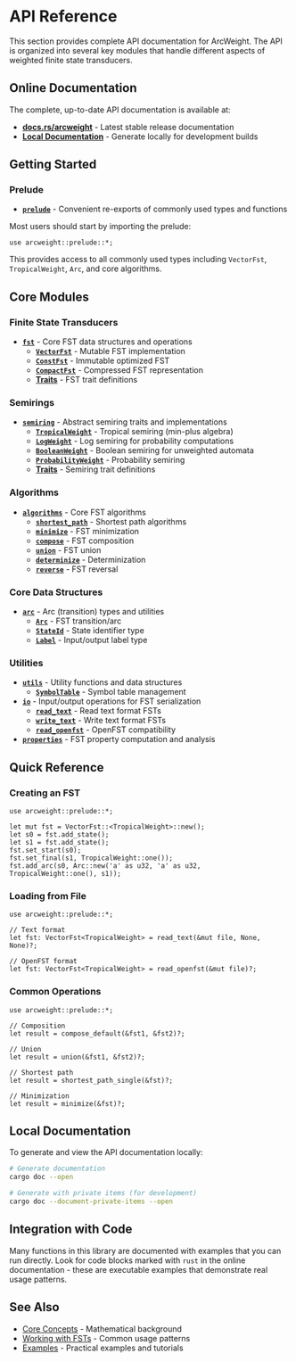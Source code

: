 # API Reference

This section provides complete API documentation for ArcWeight. The API is organized into several key modules that handle different aspects of weighted finite state transducers.

## Online Documentation

The complete, up-to-date API documentation is available at:
- **[docs.rs/arcweight](https://docs.rs/arcweight)** - Latest stable release documentation
- **[Local Documentation](#local-documentation)** - Generate locally for development builds

## Getting Started

### Prelude
- **[`prelude`](https://docs.rs/arcweight/latest/arcweight/prelude/)** - Convenient re-exports of commonly used types and functions

Most users should start by importing the prelude:
```rust,ignore
use arcweight::prelude::*;
```

This provides access to all commonly used types including `VectorFst`, `TropicalWeight`, `Arc`, and core algorithms.

## Core Modules

### Finite State Transducers
- **[`fst`](https://docs.rs/arcweight/latest/arcweight/fst/)** - Core FST data structures and operations
  - **[`VectorFst`](https://docs.rs/arcweight/latest/arcweight/fst/struct.VectorFst.html)** - Mutable FST implementation
  - **[`ConstFst`](https://docs.rs/arcweight/latest/arcweight/fst/struct.ConstFst.html)** - Immutable optimized FST
  - **[`CompactFst`](https://docs.rs/arcweight/latest/arcweight/fst/struct.CompactFst.html)** - Compressed FST representation
  - **[Traits](https://docs.rs/arcweight/latest/arcweight/fst/traits/)** - FST trait definitions

### Semirings
- **[`semiring`](https://docs.rs/arcweight/latest/arcweight/semiring/)** - Abstract semiring traits and implementations
  - **[`TropicalWeight`](https://docs.rs/arcweight/latest/arcweight/semiring/struct.TropicalWeight.html)** - Tropical semiring (min-plus algebra)
  - **[`LogWeight`](https://docs.rs/arcweight/latest/arcweight/semiring/struct.LogWeight.html)** - Log semiring for probability computations
  - **[`BooleanWeight`](https://docs.rs/arcweight/latest/arcweight/semiring/struct.BooleanWeight.html)** - Boolean semiring for unweighted automata
  - **[`ProbabilityWeight`](https://docs.rs/arcweight/latest/arcweight/semiring/struct.ProbabilityWeight.html)** - Probability semiring
  - **[Traits](https://docs.rs/arcweight/latest/arcweight/semiring/traits/)** - Semiring trait definitions

### Algorithms
- **[`algorithms`](https://docs.rs/arcweight/latest/arcweight/algorithms/)** - Core FST algorithms
  - **[`shortest_path`](https://docs.rs/arcweight/latest/arcweight/algorithms/fn.shortest_path.html)** - Shortest path algorithms
  - **[`minimize`](https://docs.rs/arcweight/latest/arcweight/algorithms/fn.minimize.html)** - FST minimization
  - **[`compose`](https://docs.rs/arcweight/latest/arcweight/algorithms/fn.compose.html)** - FST composition
  - **[`union`](https://docs.rs/arcweight/latest/arcweight/algorithms/fn.union.html)** - FST union
  - **[`determinize`](https://docs.rs/arcweight/latest/arcweight/algorithms/fn.determinize.html)** - Determinization
  - **[`reverse`](https://docs.rs/arcweight/latest/arcweight/algorithms/fn.reverse.html)** - FST reversal

### Core Data Structures
- **[`arc`](https://docs.rs/arcweight/latest/arcweight/arc/)** - Arc (transition) types and utilities
  - **[`Arc`](https://docs.rs/arcweight/latest/arcweight/arc/struct.Arc.html)** - FST transition/arc
  - **[`StateId`](https://docs.rs/arcweight/latest/arcweight/arc/type.StateId.html)** - State identifier type
  - **[`Label`](https://docs.rs/arcweight/latest/arcweight/arc/type.Label.html)** - Input/output label type

### Utilities
- **[`utils`](https://docs.rs/arcweight/latest/arcweight/utils/)** - Utility functions and data structures
  - **[`SymbolTable`](https://docs.rs/arcweight/latest/arcweight/utils/struct.SymbolTable.html)** - Symbol table management
- **[`io`](https://docs.rs/arcweight/latest/arcweight/io/)** - Input/output operations for FST serialization
  - **[`read_text`](https://docs.rs/arcweight/latest/arcweight/io/fn.read_text.html)** - Read text format FSTs
  - **[`write_text`](https://docs.rs/arcweight/latest/arcweight/io/fn.write_text.html)** - Write text format FSTs
  - **[`read_openfst`](https://docs.rs/arcweight/latest/arcweight/io/fn.read_openfst.html)** - OpenFST compatibility
- **[`properties`](https://docs.rs/arcweight/latest/arcweight/properties/)** - FST property computation and analysis

## Quick Reference

### Creating an FST
```rust,ignore
use arcweight::prelude::*;

let mut fst = VectorFst::<TropicalWeight>::new();
let s0 = fst.add_state();
let s1 = fst.add_state();
fst.set_start(s0);
fst.set_final(s1, TropicalWeight::one());
fst.add_arc(s0, Arc::new('a' as u32, 'a' as u32, TropicalWeight::one(), s1));
```

### Loading from File
```rust,ignore
use arcweight::prelude::*;

// Text format
let fst: VectorFst<TropicalWeight> = read_text(&mut file, None, None)?;

// OpenFST format
let fst: VectorFst<TropicalWeight> = read_openfst(&mut file)?;
```

### Common Operations
```rust,ignore
use arcweight::prelude::*;

// Composition
let result = compose_default(&fst1, &fst2)?;

// Union
let result = union(&fst1, &fst2)?;

// Shortest path
let result = shortest_path_single(&fst)?;

// Minimization
let result = minimize(&fst)?;
```

## Local Documentation

To generate and view the API documentation locally:

```bash
# Generate documentation
cargo doc --open

# Generate with private items (for development)
cargo doc --document-private-items --open
```

## Integration with Code

Many functions in this library are documented with examples that you can run directly. Look for code blocks marked with `rust` in the online documentation - these are executable examples that demonstrate real usage patterns.

## See Also

- [Core Concepts](core-concepts/) - Mathematical background
- [Working with FSTs](working-with-fsts/) - Common usage patterns
- [Examples](examples/) - Practical examples and tutorials